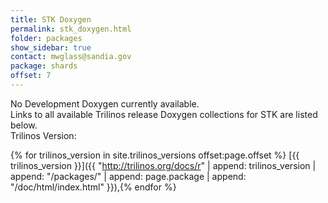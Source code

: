 ```yaml
---
title: STK Doxygen
permalink: stk_doxygen.html
folder: packages
show_sidebar: true
contact: mwglass@sandia.gov
package: shards
offset: 7
---
```


No Development Doxygen currently available.  
Links to all available Trilinos release Doxygen collections for STK are listed below.  
Trilinos Version: 

{% for trilinos_version in site.trilinos_versions offset:page.offset %}
[{{ trilinos_version }}]({{ "http://trilinos.org/docs/r" | append: trilinos_version | append: "/packages/" | append: page.package | append: "/doc/html/index.html" }}),{% endfor %}
